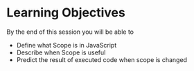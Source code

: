 # Learning Objectives

By the end of this session you will be able to

- Define what Scope is in JavaScript
- Describe when Scope is useful
- Predict the result of executed code when scope is changed
